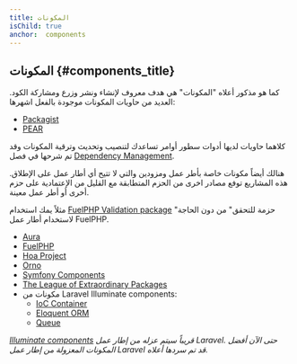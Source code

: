 ```yaml
---
title: المكونات
isChild: true
anchor:  components
---
```


## المكونات {#components_title}

كما هو مذكور أعلاه "المكونات" هي هدف معروف لإنشاء ونشر وزرع ومشاركة الكود. العديد من حاويات المكونات موجودة بالفعل
اشهرها:

* [Packagist]
* [PEAR]

كلاهما حاويات لديها أدوات سطور أوامر تساعدك لتنصيب وتحديث وترقية المكونات وقد تم شرحها في فصل [Dependency Management].

هنالك أيضاً مكونات خاصة بأطر عمل ومزودين والتي لا تتيح أي أطار عمل على الإطلاق. هذه المشاريع توفع مصادر اخرى من الحزم
المتطابقة مع القليل من الإعتمادية على حزم أخرى أو أطر عمل معينة.

مثلاً يمك استخدام [FuelPHP Validation package] "حزمة للتحقق" من دون الحاجة لاستخدام أطار عمل FuelPHP.

* [Aura]
* [FuelPHP]
* [Hoa Project]
* [Orno]
* [Symfony Components]
* [The League of Extraordinary Packages]
* مكونات من Laravel Illuminate components:
    * [IoC Container]
    * [Eloquent ORM]
    * [Queue]

_[Illuminate components] قريباً سيتم عزله من إطار عمل Laravel. حتى الآن أفضل المكونات المعزولة من إطار عمل Laravel
قد تم سردها أعلاه._


[Packagist]: /#composer_and_packagist
[PEAR]: /#pear
[Dependency Management]: /#dependency_management
[FuelPHP Validation package]: https://github.com/fuelphp/validation
[Aura]: http://auraphp.com/framework/2.x/en/
[FuelPHP]: https://github.com/fuelphp
[Hoa Project]: https://github.com/hoaproject
[Orno]: https://github.com/orno
[Symfony Components]: http://symfony.com/doc/current/components/index.html
[The League of Extraordinary Packages]: http://thephpleague.com/
[IoC Container]: https://github.com/illuminate/container
[Eloquent ORM]: https://github.com/illuminate/database
[Queue]: https://github.com/illuminate/queue
[Illuminate components]: https://github.com/illuminate
